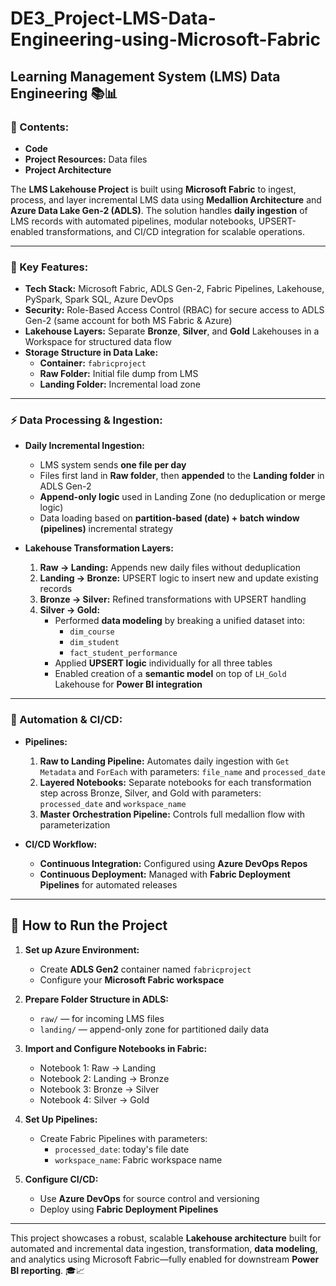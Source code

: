 # DE3_Project-LMS-Data-Engineering-using-Microsoft-Fabric

## Learning Management System (LMS) Data Engineering 📚📊

### 📑 Contents:
- **Code**
- **Project Resources:** Data files
- **Project Architecture**

The **LMS Lakehouse Project** is built using **Microsoft Fabric** to ingest, process, and layer incremental LMS data using **Medallion Architecture** and **Azure Data Lake Gen-2 (ADLS)**. The solution handles **daily ingestion** of LMS records with automated pipelines, modular notebooks, UPSERT-enabled transformations, and CI/CD integration for scalable operations.

---

### 🚀 Key Features:

- **Tech Stack:** Microsoft Fabric, ADLS Gen-2, Fabric Pipelines, Lakehouse, PySpark, Spark SQL, Azure DevOps  
- **Security:** Role-Based Access Control (RBAC) for secure access to ADLS Gen-2 (same account for both MS Fabric & Azure)
- **Lakehouse Layers:** Separate **Bronze**, **Silver**, and **Gold** Lakehouses in a Workspace for structured data flow  
- **Storage Structure in Data Lake:**
  - **Container:** `fabricproject`
  - **Raw Folder:** Initial file dump from LMS
  - **Landing Folder:** Incremental load zone

---

### ⚡ Data Processing & Ingestion:

- **Daily Incremental Ingestion:**
  - LMS system sends **one file per day**
  - Files first land in **Raw folder**, then **appended** to the **Landing folder** in ADLS Gen-2
  - **Append-only logic** used in Landing Zone (no deduplication or merge logic)
  - Data loading based on **partition-based (date) + batch window (pipelines)** incremental strategy

- **Lakehouse Transformation Layers:**
  1. **Raw → Landing:** Appends new daily files without deduplication
  2. **Landing → Bronze:** UPSERT logic to insert new and update existing records
  3. **Bronze → Silver:** Refined transformations with UPSERT handling
  4. **Silver → Gold:** 
     - Performed **data modeling** by breaking a unified dataset into:
       - `dim_course`
       - `dim_student`
       - `fact_student_performance`
     - Applied **UPSERT logic** individually for all three tables
     - Enabled creation of a **semantic model** on top of `LH_Gold` Lakehouse for **Power BI integration**

---

### 🔄 Automation & CI/CD:

- **Pipelines:**
  1. **Raw to Landing Pipeline:** Automates daily ingestion with `Get Metadata` and `ForEach` with parameters: `file_name` and `processed_date`
  2. **Layered Notebooks:** Separate notebooks for each transformation step across Bronze, Silver, and Gold with parameters: `processed_date` and `workspace_name`
  3. **Master Orchestration Pipeline:** Controls full medallion flow with parameterization

- **CI/CD Workflow:**
  - **Continuous Integration:** Configured using **Azure DevOps Repos**
  - **Continuous Deployment:** Managed with **Fabric Deployment Pipelines** for automated releases

---

## 📌 How to Run the Project

1. **Set up Azure Environment:**
   - Create **ADLS Gen2** container named `fabricproject`
   - Configure your **Microsoft Fabric workspace**

2. **Prepare Folder Structure in ADLS:**
   - `raw/` — for incoming LMS files
   - `landing/` — append-only zone for partitioned daily data

3. **Import and Configure Notebooks in Fabric:**
   - Notebook 1: Raw → Landing  
   - Notebook 2: Landing → Bronze  
   - Notebook 3: Bronze → Silver  
   - Notebook 4: Silver → Gold  

4. **Set Up Pipelines:**
   - Create Fabric Pipelines with parameters:
     - `processed_date`: today's file date
     - `workspace_name`: Fabric workspace name

5. **Configure CI/CD:**
   - Use **Azure DevOps** for source control and versioning
   - Deploy using **Fabric Deployment Pipelines**

---

This project showcases a robust, scalable **Lakehouse architecture** built for automated and incremental data ingestion, transformation, **data modeling**, and analytics using Microsoft Fabric—fully enabled for downstream **Power BI reporting**. 🎓📈
